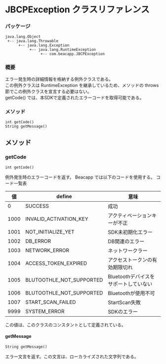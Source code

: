 JBCPException クラスリファレンス
================================

### パッケージ
    java.lang.Object
     +-- java.lang.Throwable
          +-- java.lang.Exception
               +-- java.lang.RuntimeException
                    +-- com.beacapp.JBCPException


### 概要

エラー発生時の詳細情報を格納する例外クラスである。  
この例外クラスは RuntimeException を継承しているため、メソッドの throws 節でこの例外クラスを宣言する必要はない。  
getCode() では、本SDKで定義されたエラーコードを取得可能である。


### メソッド

    int getCode()
    String getMessage()


メソッド
--------

### getCode

`````````````
int getCode()
`````````````

例外発生時のエラーコードを返す。
Beacapp では以下のコードを使用する。
コード一覧表

|値    |define                            |意味                                  |
|------|----------------------------------|--------------------------------------|
|0     |SUCCESS                           |成功                                  |
|1000  |INVALID_ACTIVATION_KEY            |アクティベーションキーが不正          |
|1001  |NOT_INITIALIZE_YET                |SDK未初期化エラー                     |
|1002  |DB_ERROR                          |DB関連のエラー                        |
|1003  |NETWORK_ERROR                     |ネットワークラー                      |
|1004  |ACCESS_TOKEN_EXPIRED              |アクセストークンの有効期限切れ        |
|1005  |BLUTOOTHLE_NOT_SUPPORTED          |Bluetoothデバイスをサポートしていない |
|1006  |BLUTOOTHLE_NOT_SUPPORTED          |Bluetoothが使用不可                   |
|1007  |START_SCAN_FAILED                 |StartScan失敗                         |
|9999  |SYSTEM_ERROR                      |SDKのエラー                           |

この値は、このクラスのコンスタントとして定義されている。



#### getMessage

```````````````````
String getMessage()
```````````````````

エラー文言を返す。この文言は、ローカライズされた文字列である。
